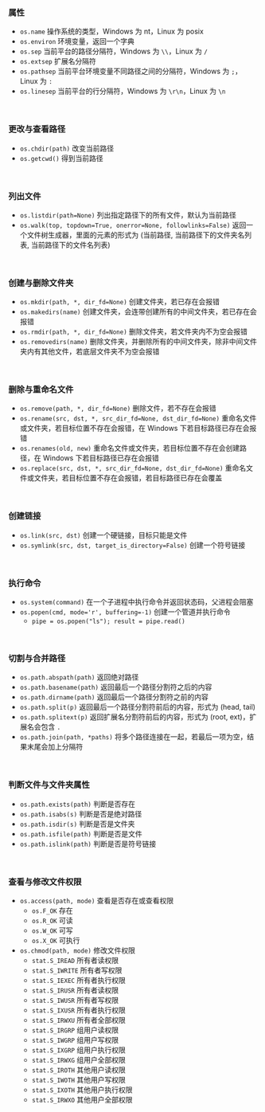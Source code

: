 
### 属性
- `os.name` 操作系统的类型，Windows 为 nt，Linux 为 posix
- `os.environ` 环境变量，返回一个字典
- `os.sep` 当前平台的路径分隔符，Windows 为 `\\`，Linux 为 `/`
- `os.extsep` 扩展名分隔符
- `os.pathsep` 当前平台环境变量不同路径之间的分隔符，Windows 为 `;`，Linux 为 `:`
- `os.linesep` 当前平台的行分隔符，Windows 为 `\r\n`，Linux 为 `\n`


<br>

### 更改与查看路径
- `os.chdir(path)` 改变当前路径
- `os.getcwd()` 得到当前路径


<br>

### 列出文件
- `os.listdir(path=None)` 列出指定路径下的所有文件，默认为当前路径
- `os.walk(top, topdown=True, onerror=None, followlinks=False)` 返回一个文件树生成器，里面的元素的形式为 (当前路径, 当前路径下的文件夹名列表, 当前路径下的文件名列表)


<br>

### 创建与删除文件夹
- `os.mkdir(path, *, dir_fd=None)` 创建文件夹，若已存在会报错
- `os.makedirs(name)` 创建文件夹，会连带创建所有的中间文件夹，若已存在会报错
- `os.rmdir(path, *, dir_fd=None)` 删除文件夹，若文件夹内不为空会报错
- `os.removedirs(name)` 删除文件夹，并删除所有的中间文件夹，除非中间文件夹内有其他文件，若底层文件夹不为空会报错


<br>

### 删除与重命名文件
- `os.remove(path, *, dir_fd=None)` 删除文件，若不存在会报错
- `os.rename(src, dst, *, src_dir_fd=None, dst_dir_fd=None)` 重命名文件或文件夹，若目标位置不存在会报错，在 Windows 下若目标路径已存在会报错
- `os.renames(old, new)` 重命名文件或文件夹，若目标位置不存在会创建路径，在 Windows 下若目标路径已存在会报错
- `os.replace(src, dst, *, src_dir_fd=None, dst_dir_fd=None)` 重命名文件或文件夹，若目标位置不存在会报错，若目标路径已存在会覆盖



<br>

### 创建链接
- `os.link(src, dst)` 创建一个硬链接，目标只能是文件
- `os.symlink(src, dst, target_is_directory=False)` 创建一个符号链接



<br>

### 执行命令
- `os.system(command)` 在一个子进程中执行命令并返回状态码，父进程会阻塞
- `os.popen(cmd, mode='r', buffering=-1)` 创建一个管道并执行命令
    - `pipe = os.popen("ls"); result = pipe.read()`



<br>

### 切割与合并路径
- `os.path.abspath(path)` 返回绝对路径
- `os.path.basename(path)` 返回最后一个路径分割符之后的内容
- `os.path.dirname(path)` 返回最后一个路径分割符之前的内容
- `os.path.split(p)` 返回最后一个路径分割符前后的内容，形式为 (head, tail)
- `os.path.splitext(p)` 返回扩展名分割符前后的内容，形式为 (root, ext)，扩展名会包含 `.`
- `os.path.join(path, *paths)` 将多个路径连接在一起，若最后一项为空，结果末尾会加上分隔符



<br>

### 判断文件与文件夹属性
- `os.path.exists(path)` 判断是否存在
- `os.path.isabs(s)` 判断是否是绝对路径
- `os.path.isdir(s)` 判断是否是文件夹
- `os.path.isfile(path)` 判断是否是文件
- `os.path.islink(path)` 判断是否是符号链接



<br>

### 查看与修改文件权限
- `os.access(path, mode)` 查看是否存在或查看权限
    - `os.F_OK` 存在
    - `os.R_OK` 可读
    - `os.W_OK` 可写
    - `os.X_OK` 可执行
- `os.chmod(path, mode)` 修改文件权限
    - `stat.S_IREAD` 所有者读权限
    - `stat.S_IWRITE` 所有者写权限
    - `stat.S_IEXEC` 所有者执行权限
    - `stat.S_IRUSR` 所有者读权限
    - `stat.S_IWUSR` 所有者写权限
    - `stat.S_IXUSR` 所有者执行权限
    - `stat.S_IRWXU` 所有者全部权限
    - `stat.S_IRGRP` 组用户读权限
    - `stat.S_IWGRP` 组用户写权限
    - `stat.S_IXGRP` 组用户执行权限
    - `stat.S_IRWXG` 组用户全部权限
    - `stat.S_IROTH` 其他用户读权限
    - `stat.S_IWOTH` 其他用户写权限
    - `stat.S_IXOTH` 其他用户执行权限
    - `stat.S_IRWXO` 其他用户全部权限

